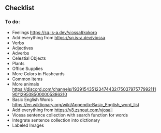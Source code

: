 ## Checklist

### To do:

- Feelings https://sq.is-a.dev/viossa#kokoro
- Add everything from https://sq.is-a.dev/viossa
- Verbs
- Adjectives
- Adverbs
- Celestial Objects
- Plants
- Office Supplies
- More Colors in Flashcards
- Common Items
- More animals https://discord.com/channels/193915435123474432/750379757799211190/1295085000005386310
- Basic English Words https://en.wiktionary.org/wiki/Appendix:Basic_English_word_list
- Add everything from https://v8.zsnout.com/vjosali
- Viossa sentence collection with search function for words
- Integrate sentence collection into dictionary
- Labeled Images
